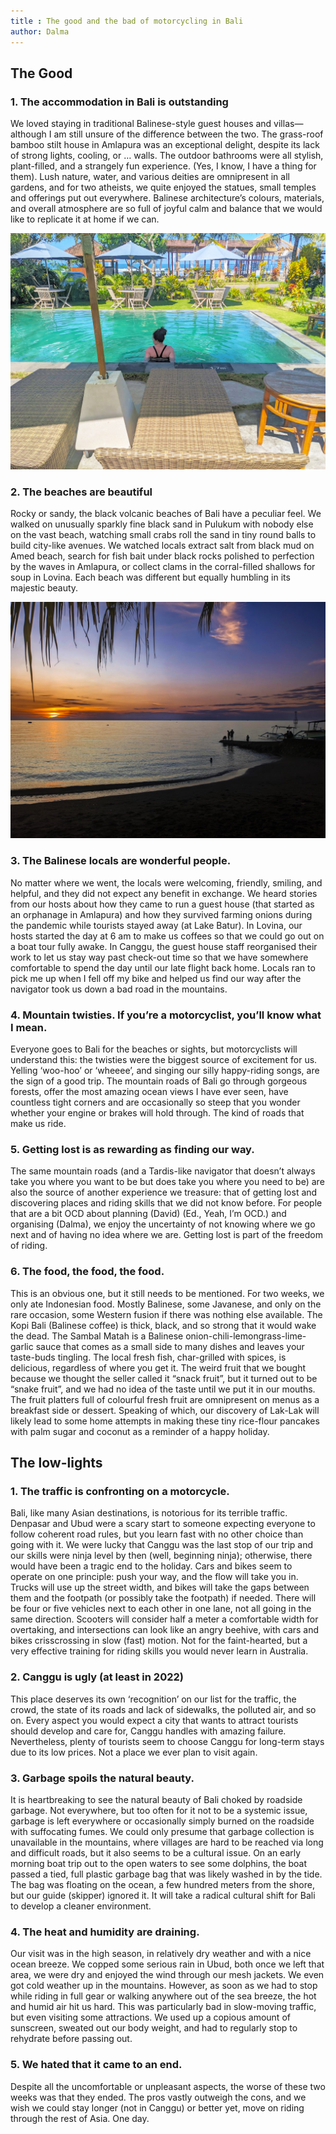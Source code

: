 ```yaml
---
title : The good and the bad of motorcycling in Bali
author: Dalma
---
```


## The Good

### 1. The accommodation in Bali is outstanding

We loved staying in traditional Balinese-style guest houses and villas—although I am still unsure of the difference between the two. The grass-roof bamboo stilt house in Amlapura was an exceptional delight, despite its lack of strong lights, cooling, or … walls. The outdoor bathrooms were all stylish, plant-filled, and a strangely fun experience. (Yes, I know, I have a thing for them). Lush nature, water, and various deities are omnipresent in all gardens, and for two atheists, we quite enjoyed the statues, small temples and offerings put out everywhere. Balinese architecture’s colours, materials, and overall atmosphere are so full of joyful calm and balance that we would like to replicate it at home if we can.

![](../assets/img/bali/220729/g1.jpg)

### 2. The beaches are beautiful

Rocky or sandy, the black volcanic beaches of Bali have a peculiar feel. We walked on unusually sparkly fine black sand in Pulukum with nobody else on the vast beach, watching small crabs roll the sand in tiny round balls to build city-like avenues. We watched locals extract salt from black mud on Amed beach, search for fish bait under black rocks polished to perfection by the waves in Amlapura, or collect clams in the corral-filled shallows for soup in Lovina. Each beach was different but equally humbling in its majestic beauty.

![](../assets/img/bali/220729/g2.jpg)

### 3. The Balinese locals are wonderful people.

No matter where we went, the locals were welcoming, friendly, smiling, and helpful, and they did not expect any benefit in exchange. We heard stories from our hosts about how they came to run a guest house (that started as an orphanage in Amlapura) and how they survived farming onions during the pandemic while tourists stayed away (at Lake Batur). In Lovina, our hosts started the day at 6 am to make us coffees so that we could go out on a boat tour fully awake. In Canggu, the guest house staff reorganised their work to let us stay way past check-out time so that we have somewhere comfortable to spend the day until our late flight back home. Locals ran to pick me up when I fell off my bike and helped us find our way after the navigator took us down a bad road in the mountains.


### 4. Mountain twisties. If you’re a motorcyclist, you’ll know what I mean.

Everyone goes to Bali for the beaches or sights, but motorcyclists will understand this: the twisties were the biggest source of excitement for us. Yelling ‘woo-hoo’ or ‘wheeee’, and singing our silly happy-riding songs, are the sign of a good trip. The mountain roads of Bali go through gorgeous forests, offer the most amazing ocean views I have ever seen, have countless tight corners and are occasionally so steep that you wonder whether your engine or brakes will hold through. The kind of roads that make us ride.


### 5. Getting lost is as rewarding as finding our way.

The same mountain roads (and a Tardis-like navigator that doesn’t always take you where you want to be but does take you where you need to be) are also the source of another experience we treasure: that of getting lost and discovering places and riding skills that we did not know before. For people that are a bit OCD about planning (David) (Ed., Yeah, I’m OCD.) and organising (Dalma), we enjoy the uncertainty of not knowing where we go next and of having no idea where we are. Getting lost is part of the freedom of riding.


### 6. The food, the food, the food.

This is an obvious one, but it still needs to be mentioned. For two weeks, we only ate Indonesian food. Mostly Balinese, some Javanese, and only on the rare occasion, some Western fusion if there was nothing else available. The Kopi Bali (Balinese coffee) is thick, black, and so strong that it would wake the dead. The Sambal Matah is a Balinese onion-chili-lemongrass-lime-garlic sauce that comes as a small side to many dishes and leaves your taste-buds tingling. The local fresh fish, char-grilled with spices, is delicious, regardless of where you get it. The weird fruit that we bought because we thought the seller called it “snack fruit”, but it turned out to be “snake fruit”, and we had no idea of the taste until we put it in our mouths. The fruit platters full of colourful fresh fruit are omnipresent on menus as a breakfast side or dessert. Speaking of which, our discovery of Lak-Lak will likely lead to some home attempts in making these tiny rice-flour pancakes with palm sugar and coconut as a reminder of a happy holiday.


## The low-lights

### 1. The traffic is confronting on a motorcycle.

Bali, like many Asian destinations, is notorious for its terrible traffic. Denpasar and Ubud were a scary start to someone expecting everyone to follow coherent road rules, but you learn fast with no other choice than going with it. We were lucky that Canggu was the last stop of our trip and our skills were ninja level by then (well, beginning ninja); otherwise, there would have been a tragic end to the holiday. Cars and bikes seem to operate on one principle: push your way, and the flow will take you in. Trucks will use up the street width, and bikes will take the gaps between them and the footpath (or possibly take the footpath) if needed. There will be four or five vehicles next to each other in one lane, not all going in the same direction. Scooters will consider half a meter a comfortable width for overtaking, and intersections can look like an angry beehive, with cars and bikes crisscrossing in slow (fast) motion. Not for the faint-hearted, but a very effective training for riding skills you would never learn in Australia.


### 2. Canggu is ugly (at least in 2022)

This place deserves its own ‘recognition’ on our list for the traffic, the crowd, the state of its roads and lack of sidewalks, the polluted air, and so on. Every aspect you would expect a city that wants to attract tourists should develop and care for, Canggu handles with amazing failure. Nevertheless, plenty of tourists seem to choose Canggu for long-term stays due to its low prices. Not a place we ever plan to visit again.

### 3. Garbage spoils the natural beauty.

It is heartbreaking to see the natural beauty of Bali choked by roadside garbage. Not everywhere, but too often for it not to be a systemic issue, garbage is left everywhere or occasionally simply burned on the roadside with suffocating fumes. We could only presume that garbage collection is unavailable in the mountains, where villages are hard to be reached via long and difficult roads, but it also seems to be a cultural issue. On an early morning boat trip out to the open waters to see some dolphins, the boat passed a tied, full plastic garbage bag that was likely washed in by the tide. The bag was floating on the ocean, a few hundred meters from the shore, but our guide (skipper) ignored it. It will take a radical cultural shift for Bali to develop a cleaner environment.

### 4. The heat and humidity are draining.

Our visit was in the high season, in relatively dry weather and with a nice ocean breeze. We copped some serious rain in Ubud, both once we left that area, we were dry and enjoyed the wind through our mesh jackets. We even got cold weather up in the mountains. However, as soon as we had to stop while riding in full gear or walking anywhere out of the sea breeze, the hot and humid air hit us hard. This was particularly bad in slow-moving traffic, but even visiting some attractions. We used up a copious amount of sunscreen, sweated out our body weight, and had to regularly stop to rehydrate before passing out.


### 5. We hated that it came to an end.

Despite all the uncomfortable or unpleasant aspects, the worse of these two weeks was that they ended. The pros vastly outweigh the cons, and we wish we could stay longer (not in Canggu) or better yet, move on riding through the rest of Asia. One day.
